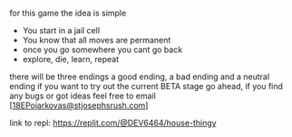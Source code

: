 for this game the idea is simple
- You start in a jail cell
- You know that all moves are permanent 
- once you go somewhere you cant go back
- explore, die, learn, repeat

there will be three endings a good ending, a bad ending and a neutral ending
if you want to try out the current BETA stage go ahead, if you find any bugs or got ideas feel free to email [18EPojarkovas@stjosephsrush.com]

link to repl: https://replit.com/@DEV6464/house-thingy

